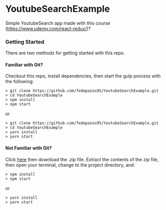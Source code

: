 # YoutubeSearchExample

Simple YoutubeSearch app made with this course (https://www.udemy.com/react-redux/)?

### Getting Started

There are two methods for getting started with this repo.

#### Familiar with Git?
Checkout this repo, install dependencies, then start the gulp process with the following:

```
> git clone https://github.com/fedepazos95/YoutubeSearchExample.git
> cd YoutubeSearchExample
> npm install
> npm start
```
or

```
> git clone https://github.com/fedepazos95/YoutubeSearchExample.git
> cd YoutubeSearchExample
> yarn install
> yarn start
```


#### Not Familiar with Git?
Click [here](https://github.com/fedepazos95/YoutubeSearchExample.git) then download the .zip file.  Extract the contents of the zip file, then open your terminal, change to the project directory, and:

```
> npm install
> npm start
```
or

```
> yarn install
> yarn start
```
